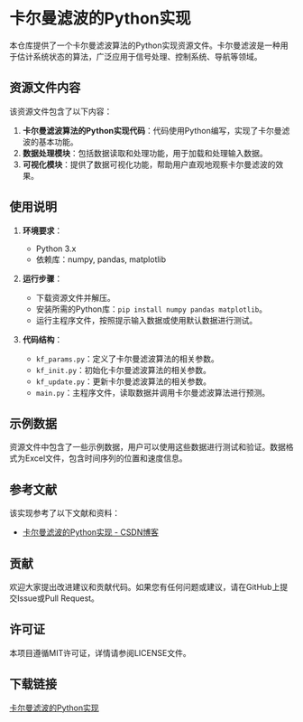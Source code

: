 # 卡尔曼滤波的Python实现

本仓库提供了一个卡尔曼滤波算法的Python实现资源文件。卡尔曼滤波是一种用于估计系统状态的算法，广泛应用于信号处理、控制系统、导航等领域。

## 资源文件内容

该资源文件包含了以下内容：

1. **卡尔曼滤波算法的Python实现代码**：代码使用Python编写，实现了卡尔曼滤波的基本功能。
2. **数据处理模块**：包括数据读取和处理功能，用于加载和处理输入数据。
3. **可视化模块**：提供了数据可视化功能，帮助用户直观地观察卡尔曼滤波的效果。

## 使用说明

1. **环境要求**：
   - Python 3.x
   - 依赖库：numpy, pandas, matplotlib

2. **运行步骤**：
   - 下载资源文件并解压。
   - 安装所需的Python库：`pip install numpy pandas matplotlib`。
   - 运行主程序文件，按照提示输入数据或使用默认数据进行测试。

3. **代码结构**：
   - `kf_params.py`：定义了卡尔曼滤波算法的相关参数。
   - `kf_init.py`：初始化卡尔曼滤波算法的相关参数。
   - `kf_update.py`：更新卡尔曼滤波算法的相关参数。
   - `main.py`：主程序文件，读取数据并调用卡尔曼滤波算法进行预测。

## 示例数据

资源文件中包含了一些示例数据，用户可以使用这些数据进行测试和验证。数据格式为Excel文件，包含时间序列的位置和速度信息。

## 参考文献

该实现参考了以下文献和资料：
- [卡尔曼滤波的Python实现 - CSDN博客](https://blog.csdn.net/lishan132/article/details/124576990)

## 贡献

欢迎大家提出改进建议和贡献代码。如果您有任何问题或建议，请在GitHub上提交Issue或Pull Request。

## 许可证

本项目遵循MIT许可证，详情请参阅LICENSE文件。

## 下载链接

[卡尔曼滤波的Python实现](https://pan.quark.cn/s/7da49d168d3b)